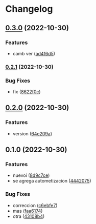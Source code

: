 # Changelog

## [0.3.0](https://github.com/dev-kess/demo-release-3/compare/demo-release-3-v0.2.1...demo-release-3-v0.3.0) (2022-10-30)


### Features

* camb ver ([ad4f6d5](https://github.com/dev-kess/demo-release-3/commit/ad4f6d59988121850a226dce4f86a54259934bb0))

### [0.2.1](https://github.com/dev-kess/demo-release-3/compare/demo-release-3-v0.2.0...demo-release-3-v0.2.1) (2022-10-30)


### Bug Fixes

* fix ([8622f0c](https://github.com/dev-kess/demo-release-3/commit/8622f0c13efd7e79930bd5da7f93151638e330a2))

## [0.2.0](https://github.com/dev-kess/demo-release-3/compare/demo-release-3-v0.1.0...demo-release-3-v0.2.0) (2022-10-30)


### Features

* version ([64e209a](https://github.com/dev-kess/demo-release-3/commit/64e209ab94da6cb81d28b97b2333229ddace470e))

## 0.1.0 (2022-10-30)


### Features

* nuevoi ([8d9c7ce](https://github.com/dev-kess/demo-release-3/commit/8d9c7cec44bd74bed3908807fc72b89acaa971a5))
* se agrega autometizacion ([4442075](https://github.com/dev-kess/demo-release-3/commit/44420759b425aa133346a073cdbcfda3fb6e226f))


### Bug Fixes

* correccion ([c6ebfe7](https://github.com/dev-kess/demo-release-3/commit/c6ebfe796a3adf54b37606b424a96a3e4ff54351))
* mas ([faa6174](https://github.com/dev-kess/demo-release-3/commit/faa61747960985646ecfce666d04daecb79eadf6))
* otra ([43108b4](https://github.com/dev-kess/demo-release-3/commit/43108b4f099341c96c4324df8f5171608068304c))
